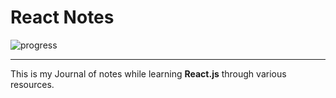 # React Notes 

![progress](https://progress-bar.dev/75/?title=progress)

---

This is my Journal of notes while learning **React.js** through various resources. 


